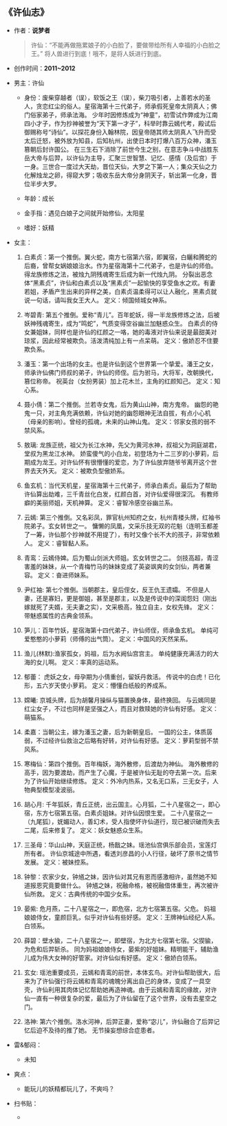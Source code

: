 ## 《许仙志》

- 作者：**说梦者**
  
    > 许仙：“不能再做拖累娘子的小白脸了，要做带给所有人幸福的小白脸之王。” 将人兽进行到底！哦不，是将人妖进行到底。

- 创作时间：**2011~2012**

- 男主：许仙

  * 身份：废柴穿越者（误），软饭之王（误），柴刀吸引者，上善若水的圣人，贪恋红尘的俗人。星宿海第十三代弟子，师承假死皇帝太阴真人；佛门俗家弟子，师承法海。
  少年时因修炼成为“神童”，初雪试作弊成为江南四小才子，作为抄神被誉为“天下第一才子”，科举时靠云嫣代考，殿试后御赐称号“诗仙”。以探花身份入翰林院，因皇帝随其师太阴真人飞升而受太后迁怒，被外放为知县，后知杭州，出使日本时打爆八百万众神，潘玉篡朝后封许国公。
  在三生石下消除了前世今生之别，在意志争斗中战胜东岳大帝与后羿，以许仙为主导，汇聚三世智慧、记忆、感情（及后宫）于一身。三世合一度过大天劫，晋位天仙，大罗之下第一人；集众天仙之力化解烛龙之卵，得窥大罗；吸收东岳大帝分身阴天子，斩出第一化身，晋位半步大罗。
  
  * 年龄：成长
  * 金手指：遇见白娘子之间就开始修仙，太阳星
  * 嗜好：妖精

- 女主：

  1. 白素贞：第一个推倒。翼火蛇，南方七宿第六宿，即翼宿，白矖和腾蛇的后裔，曾帮女娲娘娘治水。作为星宿海第十二代弟子，也是许仙的师伯。得龙族修炼之法，被烛九阴残魂寄生后成为新一代烛九阴。  分裂出恶念体“黑素贞”，许仙和白素贞以及“黑素贞”一起愉快的享受鱼水之欢。有妻若姐，矛盾产生出来的异样之美，白素贞温柔得可以让人融化，黑素贞就说一句话，请叫我女王大人。
  定义：倾国倾城女神系。

  2. 岑碧青: 第五个推倒。爱称“青儿”。百年蛇妖，得一半龙族修炼之法，后被妖神残魂寄生，成为“鸣蛇”，气质变得空谷幽兰加魅惑众生。
  白素贞的侍女兼姐妹，同样也是许仙的红颜之一咯，她的毒液对许仙来说是最甜美对琼浆，因此经常被欺负。活泼清纯加上有一点呆萌。
  定义：傲娇忍不住要欺负系。
  3. 潘玉：第一个出场的女主。也是许仙到这个世界第一个挚爱。潘王之女，师承许仙佛门师叔的弟子，许仙的师侄。后为驸马，大将军，改朝换代，篡位称帝。
  祝英台（女扮男装）加上花木兰，主角的红颜知己。
  定义：知心系。
  4. 聂小倩：第二个推倒。兰若寺女鬼，后为黄山山神，南方鬼帝。
  幽怨的艳鬼一只，对主角充满依赖，许仙对她的幽怨眼神无法自拔，有点小心机（母亲的影响）。曾经的孤魂，未来的山神山鬼。
  定义：邻家女孩的弱不禁风系。
  5. 敖璃: 龙族正统，祖父为长江水神，先父为黄河水神，叔祖父为洞庭湖君，堂叔为黑龙江水神。
  娇蛮傻气的小白龙，初登场为十二三岁的小萝莉，后期成为龙王。对许仙怀有很懵懂的爱恋，为了许仙放弃随爷爷离开这个世界去天外天。
  定义：被欺负型傲娇系。
  6. 鱼玄机：当代天机星，星宿海第十三代弟子，师承白素贞。最后为了帮助许仙算出劫难，三千青丝化白发，红颜白首，对许仙爱得很深沉。
  有教师癖的美丽师姐，天机神算。
  定义：睿智冷感空谷幽兰系。
  7. 云嫣: 第三个推倒。又名彩凤，罪官杭州知府之女，杭州青楼头牌，红袖书院弟子。玄女转世之一。
  慵懒的凤凰，文采乐技无双的花魁（连明玉都差了一筹，许仙那个抄神就不用提了），有时又像个长不大的孩子，非常依赖人。
  定义：睿智黏人系。
  8. 青鸾：云嫣侍婢。后为蜀山剑派大师姐。玄女转世之二。
  剑技高超，青涩害羞的妹妹，从一个青梅竹马的妹妹变成了英姿飒爽的女剑仙，两者兼容。
  定义：奋进师妹系。
  9. 尹红袖: 第七个推倒。当朝郡主，皇后侄女，反王仇王遗孀。
  不但是人妻，还是寡妇，更是御姐，甚至是郡主，以及是传说中的深闺怨妇（刚出嫁就死了夫婿，无夫妻之实），文采极高，独立自主，女权先锋。
  定义：带魅惑属性的古典金领系。
  10. 笋儿：百年竹妖，星宿海第十四代弟子，许仙师侄，师承鱼玄机。
  单纯可爱憨憨的小萝莉（师傅的出气筒）。
  定义：中国风的天然呆系。
  11. 渔儿(林默):渔家孤女，妈祖，后为水阙仙宫宫主。
  单纯健康充满活力的大海的女儿啊。
  定义：率真的运动系。
  12. 郁蕾： 虎妖之女，母孕期为小倩重创，留妖丹救活。
  传说中的白虎！已化形，五六岁天使小萝莉。
  定义：懵懂白纸般的养成系。
  13. 嫦曦: 京城头牌，后为胡馨月操纵与猫置换身体，最终换回。
  与云嫣同是红尘女子，不过也同样是坚强之人，而且对救赎她的许仙有好感。
  定义：萌猫系。
  14. 柔嘉：当朝公主，嫁为潘玉之妻，后为新朝皇后。
  一国的公主，体质孱弱，不过经许仙救治之后略有好转，对许仙有好感。
  定义：萝莉型弱不禁风系。
  15. 寒梅仙：第四个推倒。百年梅妖，海外散修，后渡劫为神仙。
  海外散修的高手，因为要渡劫，而产生了心魔，于是被许仙无耻的夺去第一次。后来为了许仙开始继续修炼。
  定义：外冷内热系，又名无口系，三无女子，人物典型模型凌波丽。
  16. 胡心月: 千年狐妖，青丘正统，出云国主。心月狐，二十八星宿之一，即心宿，东方七宿第五宿。白素贞姐妹。对许仙因恨生爱。
  二十八星宿之一（九尾狐），妩媚动人，善幻术，受人指使坏许仙道行，现已被识破而失去二尾，后来修复了。
  定义：妖女魅惑众生系。
  17. 三圣母：华山山神，天庭正统，杨戬之妹。瑶池仙宫俱乐部会员，宝莲灯所有者。
  许仙京城途中所遇，看透刘彦昌的小人行径，破坏了原书之情节发展。
  定义：被妹控系。
  18. 钟黎：农家少女，钟馗之妹，因许仙对其兄有恩而感激相许，虽然她不知道报恩究竟要做什么。
  钟馗之妹，祝融命格，被祝融借体重生，再次被许仙所救。
  定义：古典传统的中国少女系。
  19. 晏紫: 危月燕，二十八星宿之一，即危宿，北方七宿第五宿。父危。
  妈祖娘娘侍女，童颜巨乳，似乎对许仙有些好感。
  定义：王牌神仙经纪人系。白领系。
  20. 薛碧：壁水貐，二十八星宿之一，即壁宿，为北方七宿第七宿。父猰貐，为危和后羿斩杀。
  同为妈祖娘娘侍女，晏紫的好姐妹。精明能干，辅助渔儿成为伟大女神的好管家。对许仙似有好感。
  定义：傲娇白领系。
  21. 玄女: 瑶池重要成员，云嫣和青鸾的前世，本体玄鸟。对许仙帮助很大，后来为了许仙强行将云嫣和青鸾的魂魄分离出自己的身体，变成了一具空壳，许仙利用其肉体记忆帮助她再造神魂。由于云嫣和青鸾的缘故，对许仙一直有一种很复杂的爱，最后为了许仙留在了这个世界，没有去星空之门。
  22. 洛神: 第六个推倒。洛水河神，后羿正妻，爱称“宓儿”，许仙融合了后羿记忆后迫不及待的推了她。  无节操妄想综合症患者。

- 雷&郁闷：

  * 未知

- 爽点：
  
  * 能玩儿的妖精都玩儿了，不爽吗？

- 扫书贴：
  
  * 